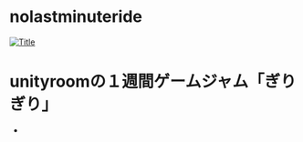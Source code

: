 # nolastminuteride
[![Title](nolastminuteride/Image/Giri_Title.jpg)](nolastminuteride/WebGL)

# unityroomの１週間ゲームジャム「ぎりぎり」
 - 
